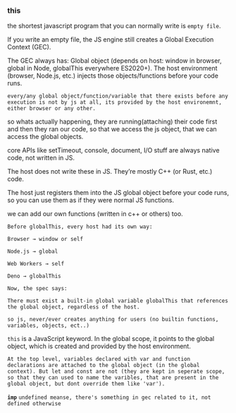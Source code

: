 ### this

the shortest javascript program that you can normally write is `empty file`.

If you write an empty file, the JS engine still creates a Global Execution Context (GEC).

The GEC always has:
Global object (depends on host: window in browser, global in Node, globalThis everywhere ES2020+). The host environment (browser, Node.js, etc.) injects those objects/functions before your code runs.

`every/any global object/function/variable that there exists before any execution is not by js at all, its provided by the host environemnt, either browser or any other.`

so whats actually happening, they are running(attaching) their code first and then they ran our code, so that we access the js object, that we can access the global objects.

core APIs like setTimeout, console, document, I/O stuff are always native code, not written in JS.

The host does not write these in JS. They’re mostly C++ (or Rust, etc.) code.

The host just registers them into the JS global object before your code runs, so you can use them as if they were normal JS functions.

we can add our own functions (written in c++ or others) too.

```
Before globalThis, every host had its own way:

Browser → window or self

Node.js → global

Web Workers → self

Deno → globalThis

Now, the spec says:

There must exist a built-in global variable globalThis that references the global object, regardless of the host.

so js, never/ever creates anything for users (no builtin functions, variables, objects, ect..)
```

`this` is a JavaScript keyword. In the global scope, it points to the global object, which is created and provided by the host environment.


`At the top level, variables declared with var and function declarations are attached to the global object (in the global context). But let and const are not (they are kept in seperate scope, so that they can used to name the varibles, that are present in the global object, but dont override them like 'var').`


**`imp`**
`undefined meanse, there's something in gec related to it, not defined otherwise`